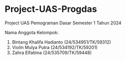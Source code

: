 # Project-UAS-Progdas
Project UAS Pemograman Dasar Semester 1 Tahun 2024 

Nama Anggota Kelompok:
1. Bintang Khalifa Hadianto (24/534951/TK/59312)
2. Violin Mulya Putra (24/534192/TK/59201)
3. Zahra Elfatima (24/535709/TK/59448)
